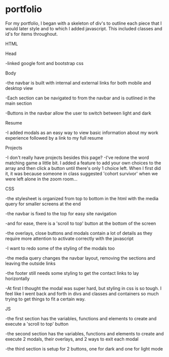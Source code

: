 # portfolio
For my portfolio, I began with a skeleton of div's to outline each piece that I would later style and to which I added javascript. This included classes and id's for items throughout. 

HTML

Head

-linked google font and bootstrap css


Body

-the navbar is built with internal and external links for both mobile and desktop view

-Each section can be navigated to from the navbar and is outlined in the main section

-Buttons in the navbar allow the user to switch between light and dark

Resume

-I added modals as an easy way to view basic information about my work experience followed by a link to my full resume


Projects

-I don't really have projects besides this page?
-I've redone the word matching game a little bit. I added a feature to add your own choices to the array and then click a button until there's only 1 choice left. When I first did it, it was because someone in class suggested 'cohort survivor' when we were left alone in the zoom room...


CSS

-the stylesheet is organized from top to bottom in the html with the media query for smaller screens at the end

-the navbar is fixed to the top for easy site navigation

-and for ease, there is a 'scroll to top' button at the bottom of the screen

-the overlays, close buttons and modals contain a lot of details as they require more attention to activate correctly with the javascript

-I want to redo some of the styling of the modals too

-the media query changes the navbar layout, removing the sections and leaving the outside links

-the footer still needs some styling to get the contact links to lay horizontally

-At first I thought the modal was super hard, but styling in css is so tough. I feel like I went back and forth in divs and classes and containers so much trying to get things to fit a certain way. 


JS
 
-the first section has the variables, functions and elements to create and execute a 'scroll to top' button

-the second section has the variables, functions and elements to create and execute 2 modals, their overlays, and 2 ways to exit each modal

-the third section is setup for 2 buttons, one for dark and one for light mode
